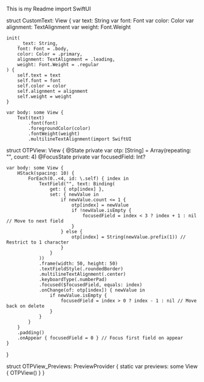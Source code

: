 This is my Readme
import SwiftUI

struct CustomText: View {
    var text: String
    var font: Font
    var color: Color
    var alignment: TextAlignment
    var weight: Font.Weight

    init(
        _ text: String,
        font: Font = .body,
        color: Color = .primary,
        alignment: TextAlignment = .leading,
        weight: Font.Weight = .regular
    ) {
        self.text = text
        self.font = font
        self.color = color
        self.alignment = alignment
        self.weight = weight
    }

    var body: some View {
        Text(text)
            .font(font)
            .foregroundColor(color)
            .fontWeight(weight)
            .multilineTextAlignment(import SwiftUI

struct OTPView: View {
    @State private var otp: [String] = Array(repeating: "", count: 4)
    @FocusState private var focusedField: Int?

    var body: some View {
        HStack(spacing: 10) {
            ForEach(0..<4, id: \.self) { index in
                TextField("", text: Binding(
                    get: { otp[index] },
                    set: { newValue in
                        if newValue.count <= 1 {
                            otp[index] = newValue
                            if !newValue.isEmpty {
                                focusedField = index < 3 ? index + 1 : nil // Move to next field
                            }
                        } else {
                            otp[index] = String(newValue.prefix(1)) // Restrict to 1 character
                        }
                    }
                ))
                .frame(width: 50, height: 50)
                .textFieldStyle(.roundedBorder)
                .multilineTextAlignment(.center)
                .keyboardType(.numberPad)
                .focused($focusedField, equals: index)
                .onChange(of: otp[index]) { newValue in
                    if newValue.isEmpty {
                        focusedField = index > 0 ? index - 1 : nil // Move back on delete
                    }
                }
            }
        }
        .padding()
        .onAppear { focusedField = 0 } // Focus first field on appear
    }
}

struct OTPView_Previews: PreviewProvider {
    static var previews: some View {
        OTPView()
    }
}



